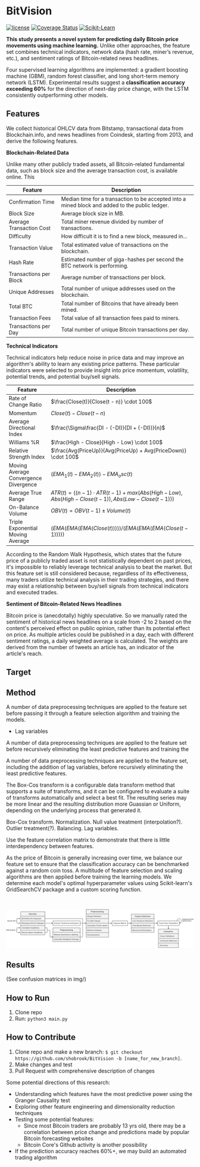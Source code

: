 BitVision
======
[![license](https://img.shields.io/github/license/mashape/apistatus.svg)]()
[![Coverage Status](https://coveralls.io/repos/github/shobrook/BitVision/badge.svg?branch=master)](https://coveralls.io/github/shobrook/BitVision?branch=master)
[![Scikit-Learn](https://img.shields.io/badge/Sklearn-0.19.1-yellow.svg)](http://scikit-learn.org/stable/)


**This study presents a novel system for predicting daily Bitcoin price movements using machine learning.** Unlike other approaches, the feature set combines technical indicators, network data (hash rate, miner’s revenue, etc.), and sentiment ratings of Bitcoin-related news headlines.


Four supervised learning algorithms are implemented: a gradient boosting machine (GBM), random forest classifier, and long short-term memory network (LSTM). Experimental results suggest a **classification accuracy exceeding 60%** for the direction of next-day price change, with the LSTM consistently outperforming other models.

## Features

We collect historical OHLCV data from Bitstamp, transactional data from Blockchain.info, and news headlines from Coindesk, starting from 2013, and derive the following features.

**Blockchain-Related Data**

Unlike many other publicly traded assets, all Bitcoin-related fundamental data, such as block size and the average transaction cost, is available online. This 

| Feature|  Description	|
| --- | --- |
| Confirmation Time | Median time for a transaction to be accepted into a mined block and added to the public ledger. |
| Block Size | Average block size in MB. |
| Average Transaction Cost | Total miner revenue divided by number of transactions. |
| Difficulty | How difficult it is to find a new block, measured in... |
| Transaction Value | Total estimated value of transactions on the blockchain. |
| Hash Rate | Estimated number of giga-hashes per second the BTC network is performing. |
| Transactions per Block | Average number of transactions per block. |
| Unique Addresses | Total number of unique addresses used on the blockchain. |
| Total BTC | Total number of Bitcoins that have already been mined. |
| Transaction Fees | Total value of all transaction fees paid to miners. |
| Transactions per Day | Total number of unique Bitcoin transactions per day. |

**Technical Indicators**

Technical indicators help reduce noise in price data and may improve an algorithm's ability to learn any existing price patterns. These particular indicators were selected to provide insight into price momentum, volatility, potential trends, and potential buy/sell signals.

| Feature|  Description	|
| --- | --- |
| Rate of Change Ratio | $\frac{Close(t)}{Close(t - n)} \cdot 100$ |
| Momentum | $Close(t) - Close(t - n)$ |
| Average Directional Index | $\frac{\Sigma\frac{DI - (-DI)}{DI + (-DI)}}{n}$ |
| Williams %R | $\frac{High - Close}{High - Low} \cdot 100$ |
| Relative Strength Index | $\frac{Avg(PriceUp)}{Avg(PriceUp) + Avg(PriceDown)} \cdot 100$ |
| Moving Average Convergence Divergence | $(EMA_1(t) - EMA_2(t)) - EMA_osc(t)$ |
| Average True Range | $ATR(t) = ((n - 1) \cdot ATR(t - 1) + max(Abs(High - Low), Abs(High - Close(t - 1)), Abs(Low - Close(t - 1)))$ |
| On-Balance Volume | $OBV(t) = OBV(t - 1) \pm Volume(t)$ |
| Triple Exponential Moving Average | $(EMA(EMA(EMA(Close(t)))))/(EMA(EMA(EMA(Close(t - 1)))))$ |

According to the Random Walk Hypothesis, which states that the future price of a publicly traded asset is not statistically dependent on past prices, it's impossible to reliably leverage technical analysis to beat the market. But this feature set is still considered because, regardless of its effectiveness, many traders utilize technical analysis in their trading strategies, and there may exist a relationship between buy/sell signals from technical indicators and executed trades.

**Sentiment of Bitcoin-Related News Headlines**

Bitcoin price is (anecdotally) highly speculative. So we manually rated the sentiment of historical news headlines on a scale from -2 to 2 based on the content's perceived effect on public opinion, rather than its potential effect on price. As multiple articles could be published in a day, each with different sentiment ratings, a daily weighted average is calculated. The weights are derived from the number of tweets an article has, an indicator of the article's reach.

## Target



## Method

A number of data preprocessing techniques are applied to the feature set before passing it through a feature selection algorithm and training the models.

* Lag variables

A number of data preprocessing techniques are applied to the feature set before recursively eliminating the least predictive features and training the

A number of data preprocessing techniques are applied to the feature set, including the addition of lag variables, before recursively eliminating the least predictive features.

The Box-Cos transform is a configurable data transform method that supports a suite of transforms, and it can be configured to evaluate a suite of transforms automatically and select a best fit. The resulting series may be more linear and the resulting distribution more Guassian or Uniform, depending on the underlying process that generated it.

Box-Cox transform. Normalization. Null value treatment (interpolation?). Outlier treatment(?). Balancing. Lag variables.

Use the feature correlation matrix to demonstrate that there is little interdependency between features.

As the price of Bitcoin is generally increasing over time, we balance our feature set to ensure that the classification accuracy can be benchmarked against a random coin toss. A multitude of feature selection and scaling algorithms are then applied before training the learning models. We determine each model's optimal hyperparameter values using Scikit-learn's GridSearchCV package and a custom scoring function.

<br />

![BitVision Pipeline](img/flowchart.png)

## Results

(See confusion matrices in img/)

## How to Run

1. Clone repo
2. Run: `python3 main.py`

## How to Contribute

1. Clone repo and make a new branch: `$ git checkout https://github.com/shobrook/BitVision -b [name_for_new_branch]`.
2. Make changes and test
3. Pull Request with comprehensive description of changes


Some potential directions of this research:
* Understanding which features have the most predictive power using the Granger Causality test
* Exploring other feature engineering and dimensionality reduction techniques
* Testing some potential features:
	* Since most Bitcoin traders are probably 13 yrs old, there may be a correlation between price change and predictions made by popular Bitcoin forecasting websites
	* Bitcoin Core's Github activity is another possibility
* If the prediction accuracy reaches 60%+, we may build an automated trading algorithm
